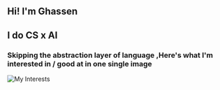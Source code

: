 ## Hi! I'm Ghassen
## I do CS x AI
### Skipping the abstraction layer of language ,Here's what I'm interested in / good at in one single image
![My Interests](grid_output.gif)
